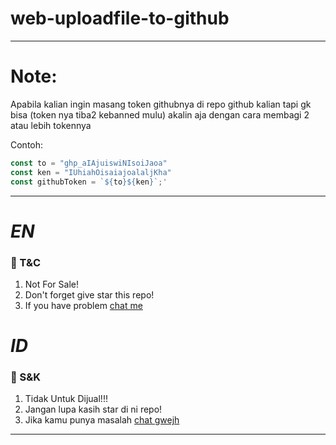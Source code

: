 # web-uploadfile-to-github
---------
# Note:
Apabila kalian ingin masang token githubnya di repo github kalian tapi gk bisa (token nya tiba2 kebanned mulu) akalin aja dengan cara membagi 2 atau lebih tokennya

Contoh:
```javascript
const to = "ghp_aIAjuiswiNIsoiJaoa"
const ken = "IUhiahOisaiajoalaljKha"
const githubToken = `${to}${ken}`;'
```
---------
# *EN*
### 📃 T&C
1. Not For Sale!
2. Don't forget give star this repo!
3. If you have problem [chat me](https://wa.me/6281312651566)

#  
 
# *ID*
### 📃 S&K
1. Tidak Untuk Dijual!!!
2. Jangan lupa kasih star di ni repo!
3. Jika kamu punya masalah [chat gwejh](https://wa.me/6281312651566)

---------
